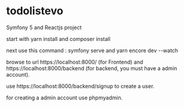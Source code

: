 # todolistevo
Symfony 5 and Reactjs project

start with yarn install and composer install

next use this command : symfony serve and yarn encore dev --watch

browse to url https://localhost:8000/ (for Frontend) and https://localhost:8000/backend (for backend, you must have a admin account).

use https://localhost:8000/backend/signup to create a user.

for creating a admin account use phpmyadmin.

